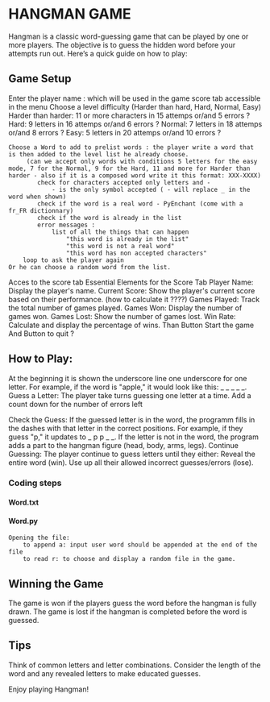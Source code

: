 # HANGMAN GAME
Hangman is a classic word-guessing game that can be played by one or more players. The objective is to guess the hidden word before your attempts run out. Here’s a quick guide on how to play:

## Game Setup

Enter the player name : which will be used in the game score tab accessible in the menu
Choose a level difficulty (Harder than hard, Hard, Normal, Easy)
    Harder than harder: 11 or more characters in 15 attemps or/and 5 errors ?
    Hard: 9 letters in 16 attemps or/and 6 errors ?
    Normal: 7 letters in 18 attemps or/and 8 errors ?
    Easy: 5 letters in 20 attemps or/and  10 errors ?

    Choose a Word to add to prelist words : the player write a word that is then added to the level list he already choose.
         (can we accept only words with conditions 5 letters for the easy mode, 7 for the Normal, 9 for the Hard, 11 and more for Harder than harder - also if it is a composed word write it this format: XXX-XXXX)
            check for characters accepted only letters and -
                - is the only symbol accepted ( - will replace _ in the word when shown)
            check if the word is a real word - PyEnchant (come with a fr_FR dictionnary)
            check if the word is already in the list
            error messages : 
                list of all the things that can happen 
                    "this word is already in the list"
                    "this word is not a real word"
                    "this word has non accepted characters"
        loop to ask the player again
    Or he can choose a random word from the list.
Acces to the score tab
    Essential Elements for the Score Tab
        Player Name: Display the player's name.
        Current Score: Show the player's current score based on their performance. (how to calculate it ????)
        Games Played: Track the total number of games played.
        Games Won: Display the number of games won.
        Games Lost: Show the number of games lost.
        Win Rate: Calculate and display the percentage of wins.
Than Button Start the game
And Button to quit ?

## How to Play:

At the beginning it is shown the underscore line one underscore for one letter.
For example, if the word is "apple," it would look like this: _ _ _ _ _.
Guess a Letter: The player take turns guessing one letter at a time.
Add a count down for the number of errors left

Check the Guess:
If the guessed letter is in the word, the programm fills in the dashes with that letter in the correct positions. 
For example, if they guess "p," it updates to _ p p _ _.
If the letter is not in the word, the program adds a part to the hangman figure (head, body, arms, legs).
Continue Guessing: The player continue to guess letters until they either:
Reveal the entire word (win).
Use up all their allowed incorrect guesses/errors (lose).
 
### Coding steps

 #### Word.txt
 #### Word.py
    Opening the file:
        to append a: input user word should be appended at the end of the file
        to read r: to choose and display a random file in the game.

## Winning the Game

The game is won if the players guess the word before the hangman is fully drawn.
The game is lost if the hangman is completed before the word is guessed.

## Tips

Think of common letters and letter combinations.
Consider the length of the word and any revealed letters to make educated guesses.

Enjoy playing Hangman!


